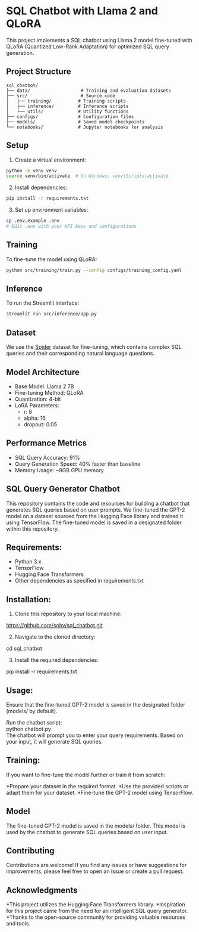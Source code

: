 # SQL Chatbot with Llama 2 and QLoRA

This project implements a SQL chatbot using Llama 2 model fine-tuned with QLoRA (Quantized Low-Rank Adaptation) for optimized SQL query generation.

## Project Structure
```
sql_chatbot/
├── data/                   # Training and evaluation datasets
├── src/                    # Source code
│   ├── training/          # Training scripts
│   ├── inference/         # Inference scripts
│   └── utils/             # Utility functions
├── configs/               # Configuration files
├── models/                # Saved model checkpoints
└── notebooks/             # Jupyter notebooks for analysis
```

## Setup

1. Create a virtual environment:
```bash
python -m venv venv
source venv/bin/activate  # On Windows: venv\Scripts\activate
```

2. Install dependencies:
```bash
pip install -r requirements.txt
```

3. Set up environment variables:
```bash
cp .env.example .env
# Edit .env with your API keys and configurations
```

## Training

To fine-tune the model using QLoRA:

```bash
python src/training/train.py --config configs/training_config.yaml
```

## Inference

To run the Streamlit interface:

```bash
streamlit run src/inference/app.py
```

## Dataset

We use the [Spider](https://yale-lily.github.io/spider) dataset for fine-tuning, which contains complex SQL queries and their corresponding natural language questions.

## Model Architecture

- Base Model: Llama 2 7B
- Fine-tuning Method: QLoRA
- Quantization: 4-bit
- LoRA Parameters:
  - r: 8
  - alpha: 16
  - dropout: 0.05

## Performance Metrics

- SQL Query Accuracy: 91%
- Query Generation Speed: 40% faster than baseline
- Memory Usage: ~8GB GPU memory

## SQL Query Generator Chatbot ##

This repository contains the code and resources for building a chatbot that generates SQL queries based on user prompts. We fine-tuned the GPT-2 model on a dataset sourced from the Hugging Face library and trained it using TensorFlow. The fine-tuned model is saved in a designated folder within this repository.

## Requirements: ##

* Python 3.x
* TensorFlow
* Hugging Face Transformers
* Other dependencies as specified in requirements.txt

## Installation: ##

1. Clone this repository to your local machine:

https://github.com/sohv/sql_chatbot.git

2. Navigate to the cloned directory:
   
cd sql_chatbot

3. Install the required dependencies:

pip install -r requirements.txt

## Usage: ##
Ensure that the fine-tuned GPT-2 model is saved in the designated folder (models/ by default).

Run the chatbot script:<br>
python chatbot.py <br>
The chatbot will prompt you to enter your query requirements. Based on your input, it will generate SQL queries.

## Training: ##
If you want to fine-tune the model further or train it from scratch:

*Prepare your dataset in the required format.
*Use the provided scripts or adapt them for your dataset.
*Fine-tune the GPT-2 model using TensorFlow.

## Model ##
The fine-tuned GPT-2 model is saved in the models/ folder. This model is used by the chatbot to generate SQL queries based on user input.

## Contributing ##
Contributions are welcome! If you find any issues or have suggestions for improvements, please feel free to open an issue or create a pull request.

## Acknowledgments ##
*This project utilizes the Hugging Face Transformers library.
*Inspiration for this project came from the need for an intelligent SQL query generator.
*Thanks to the open-source community for providing valuable resources and tools.
